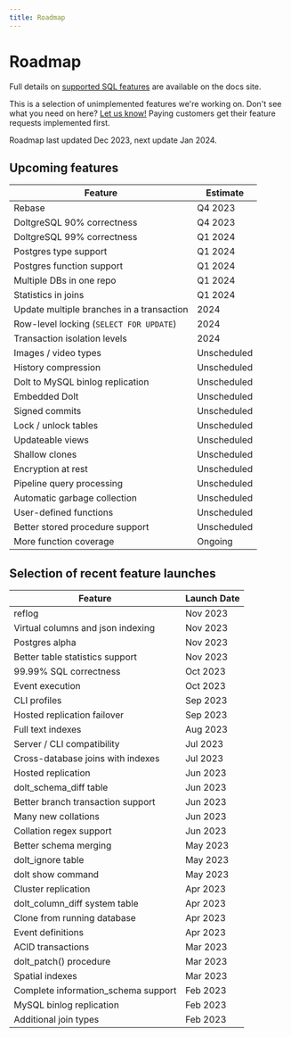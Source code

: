 ```yaml
---
title: Roadmap
---
```


# Roadmap

Full details on [supported SQL
features](../reference/sql/sql-support/README.md) are
available on the docs site.

This is a selection of unimplemented features we're working on. Don't
see what you need on here? [Let us
know!](https://github.com/dolthub/dolt/issues) Paying customers get
their feature requests implemented first.

Roadmap last updated Dec 2023, next update Jan 2024.

## Upcoming features

| Feature                                   | Estimate    |
| -------                                   | ---         |
| Rebase                                    | Q4 2023     |
| DoltgreSQL 90% correctness                | Q4 2023     |
| DoltgreSQL 99% correctness                | Q1 2024     |
| Postgres type support                     | Q1 2024     |
| Postgres function support                 | Q1 2024     |
| Multiple DBs in one repo                  | Q1 2024     |
| Statistics in joins                       | Q1 2024     |
| Update multiple branches in a transaction | 2024        |
| Row-level locking (`SELECT FOR UPDATE`)   | 2024        |
| Transaction isolation levels              | 2024        |
| Images / video types                      | Unscheduled |
| History compression                       | Unscheduled |
| Dolt to MySQL binlog replication          | Unscheduled |
| Embedded Dolt                             | Unscheduled |
| Signed commits                            | Unscheduled |
| Lock / unlock tables                      | Unscheduled |
| Updateable views                          | Unscheduled |
| Shallow clones                            | Unscheduled |
| Encryption at rest                        | Unscheduled |
| Pipeline query processing                 | Unscheduled |
| Automatic garbage collection              | Unscheduled |
| User-defined functions                    | Unscheduled |
| Better stored procedure support           | Unscheduled |
| More function coverage                    | Ongoing     |

## Selection of recent feature launches

| Feature                             | Launch Date |
| -------                             | ---         |
| reflog                              | Nov 2023    |
| Virtual columns and json indexing   | Nov 2023    |
| Postgres alpha                      | Nov 2023    |
| Better table statistics support     | Nov 2023    |
| 99.99% SQL correctness              | Oct 2023    |
| Event execution                     | Oct 2023    |
| CLI profiles                        | Sep 2023    |
| Hosted replication failover         | Sep 2023    |
| Full text indexes                   | Aug 2023    |
| Server / CLI compatibility          | Jul 2023    |
| Cross-database joins with indexes   | Jul 2023    |
| Hosted replication                  | Jun 2023    |
| dolt_schema_diff table              | Jun 2023    |
| Better branch transaction support   | Jun 2023    |
| Many new collations                 | Jun 2023    |
| Collation regex support             | Jun 2023    |
| Better schema merging               | May 2023    |
| dolt_ignore table                   | May 2023    |
| dolt show command                   | May 2023    |
| Cluster replication                 | Apr 2023    |
| dolt_column_diff system table       | Apr 2023    |
| Clone from running database         | Apr 2023    |
| Event definitions                   | Apr 2023    |
| ACID transactions                   | Mar 2023    |
| dolt_patch() procedure              | Mar 2023    |
| Spatial indexes                     | Mar 2023    |
| Complete information_schema support | Feb 2023    |
| MySQL binlog replication            | Feb 2023    |
| Additional join types               | Feb 2023    |
